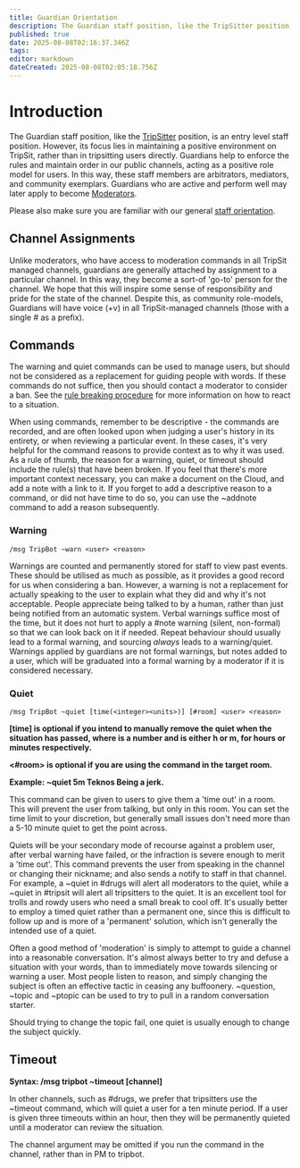 ```yaml
---
title: Guardian Orientation
description: The Guardian staff position, like the TripSitter position, is an entry level staff position. However, its focus lies in maintaining a positive environment on...
published: true
date: 2025-08-08T02:16:37.346Z
tags: 
editor: markdown
dateCreated: 2025-08-08T02:05:18.756Z
---
```


# Introduction

The Guardian staff position, like the [TripSitter](/en/tripsit/tripsitter-orientation) position, is an entry level staff position. However, its focus lies in maintaining a positive environment on TripSit, rather than in tripsitting users directly. Guardians help to enforce the rules and maintain order in our public channels, acting as a positive role model for users. In this way, these staff members are arbitrators, mediators, and community exemplars. Guardians who are active and perform well may later apply to become [Moderators](/en/tripsit/moderator-orientation).

Please also make sure you are familiar with our general [staff orientation](/en/orientation).

## Channel Assignments

Unlike moderators, who have access to moderation commands in all TripSit managed channels, guardians are generally attached by assignment to a particular channel. In this way, they become a sort-of 'go-to' person for the channel. We hope that this will inspire some sense of responsibility and pride for the state of the channel. Despite this, as community role-models, Guardians will have voice (+v) in all TripSit-managed channels (those with a single # as a prefix).

## Commands

The warning and quiet commands can be used to manage users, but should not be considered as a replacement for guiding people with words. If these commands do not suffice, then you should contact a moderator to consider a ban. See the [rule breaking procedure](/en/untagged/rule-breaking-procedure) for more information on how to react to a situation. 

When using commands, remember to be descriptive - the commands are recorded, and are often looked upon when judging a user's history in its entirety, or when reviewing a particular event. In these cases, it's very helpful for the command reasons to provide context as to why it was used. As a rule of thumb, the reason for a warning, quiet, or timeout should include the rule(s) that have been broken. If you feel that there's more important context necessary, you can make a document on the Cloud, and add a note with a link to it. If you forget to add a descriptive reason to a command, or did not have time to do so, you can use the ~addnote command to add a reason subsequently.

### Warning

```
/msg TripBot ~warn <user> <reason>
```

Warnings are counted and permanently stored for staff to view past events. These should be utilised as much as possible, as it provides a good record for us when considering a ban. However, a warning is not a replacement for actually speaking to the user to explain what they did and why it's not acceptable. People appreciate being talked to by a human, rather than just being notified from an automatic system. Verbal warnings suffice most of the time, but it does not hurt to apply a #note warning (silent, non-formal) so that we can look back on it if needed. Repeat behaviour should usually lead to a formal warning, and sourcing *always* leads to a warning/quiet. Warnings applied by guardians are not formal warnings, but notes added to a user, which will be graduated into a formal warning by a moderator if it is considered necessary.

### Quiet

```
/msg TripBot ~quiet [time(<integer><units>)] [#room] <user> <reason>
```

**[time] is optional if you intend to manually remove the quiet when the situation has passed, where <integer> is a number and <units> is either h or m, for hours or minutes respectively.**

**<#room> is optional if you are using the command in the target room.**

**Example: ~quiet 5m Teknos Being a jerk.**

This command can be given to users to give them a 'time out' in a room. This will prevent the user from talking, but only in this room. You can set the time limit to your discretion, but generally small issues don't need more than a 5-10 minute quiet to get the point across.

Quiets will be your secondary mode of recourse against a problem user, after verbal warning have failed, or the infraction is severe enough to merit a 'time out'. This command prevents the user from speaking in the channel or changing their nickname; and also sends a notify to staff in that channel. For example, a ~quiet in #drugs will alert all moderators to the quiet, while a ~quiet in #tripsit will alert all tripsitters to the quiet. It is an excellent tool for trolls and rowdy users who need a small break to cool off. It's usually better to employ a timed quiet rather than a permanent one, since this is difficult to follow up and is more of a 'permanent' solution, which isn't generally the intended use of a quiet.

Often a good method of 'moderation' is simply to attempt to guide a channel into a reasonable conversation. It's almost always better to try and defuse a situation with your words, than to immediately move towards silencing or warning a user. Most people listen to reason, and simply changing the subject is often an effective tactic in ceasing any buffoonery. ~question, ~topic and ~ptopic can be used to try to pull in a random conversation starter. 

Should trying to change the topic fail, one quiet is usually enough to change the subject quickly.

## Timeout

**Syntax: /msg tripbot ~timeout [channel] <user> <reason>**

In other channels, such as #drugs, we prefer that tripsitters use the ~timeout command, which will quiet a user for a ten minute period. If a user is given three timeouts within an hour, then they will be permanently quieted until a moderator can review the situation.

The channel argument may be omitted if you run the command in the channel, rather than in PM to tripbot.